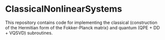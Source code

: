 # ClassicalNonlinearSystems
This repository contains code for implementing the classical (construction of the Hermitian form of the Fokker-Planck matrix) and quantum (QPE + DD + VQSVD) subroutines. 
